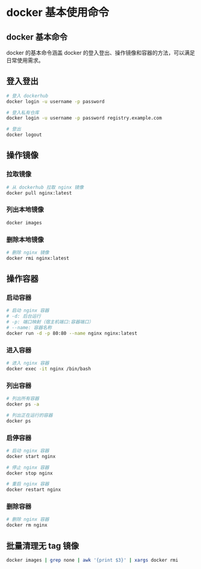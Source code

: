 # docker 基本使用命令

## docker 基本命令

docker 的基本命令涵盖 docker 的登入登出、操作镜像和容器的方法，可以满足日常使用需求。

## 登入登出

```bash
# 登入 dockerhub
docker login -u username -p password

# 登入私有仓库
docker login -u username -p password registry.example.com

# 登出
docker logout
```

## 操作镜像

### 拉取镜像

```bash
# 从 dockerhub 拉取 nginx 镜像
docker pull nginx:latest
```

### 列出本地镜像

```bash
docker images
```

### 删除本地镜像

```bash
# 删除 nginx 镜像
docker rmi nginx:latest
```

## 操作容器

### 启动容器

```bash
# 启动 nginx 容器
# -d: 后台运行
# -p: 端口映射（宿主机端口:容器端口）
# --name: 容器名称
docker run -d -p 80:80 --name nginx nginx:latest
```

### 进入容器

```bash
# 进入 nginx 容器
docker exec -it nginx /bin/bash
```

### 列出容器

```bash
# 列出所有容器
docker ps -a

# 列出正在运行的容器
docker ps
```

### 启停容器

```bash
# 启动 nginx 容器
docker start nginx

# 停止 nginx 容器
docker stop nginx

# 重启 nginx 容器
docker restart nginx
```

### 删除容器

```bash
# 删除 nginx 容器
docker rm nginx
```

## 批量清理无 tag 镜像

```bash
docker images | grep none | awk '{print $3}' | xargs docker rmi
```
